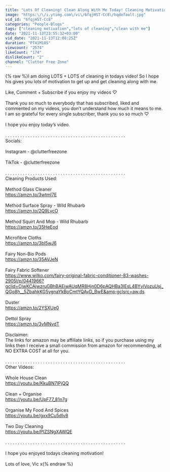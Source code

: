 ```yaml
---
title: "Lots Of Cleaning! Clean Along With Me Today! Cleaning Motivation"
image: "https:\/\/i.ytimg.com\/vi\/6fqjHST-Cc8\/hqdefault.jpg"
vid_id: "6fqjHST-Cc8"
categories: "People-Blogs"
tags: ["cleaning motivation","lots of cleaning","clean with me"]
date: "2021-11-13T23:55:32+03:00"
vid_date: "2021-11-13T12:08:25Z"
duration: "PT41M18S"
viewcount: "2574"
likeCount: "174"
dislikeCount: "2"
channel: "Clutter Free Zone"
---
```

{% raw %}I am doing LOTS + LOTS of cleaning in todays video! So I hope his gives you lots of motivation to get up and get cleaning along with me.<br /><br />Like, Comment + Subscribe if you enjoy my videos ♡<br /><br />Thank you so much to everybody that has subscribed, liked and commented on my videos, you don’t understand how much it means to me. I am so grateful for every single subscriber, thank you so so much ♡<br /><br />I hope you enjoy today’s video. <br /><br />. . . . . . . . . . . . . . . . . . . . . . . . . . . . . . . . . . . . . . . . . . . . . . . . <br />Socials:<br /><br />Instagram - @clutterfreezone<br /><br />TikTok - @clutterfreezone<br /><br />. . . . . . . . . . . . . . . . . . . . . . . . . . . . . . . . . . . . . . . . . . . . . . . . <br />Cleaning Products Used:<br /><br />Method Glass Cleaner<br /><a rel="nofollow" target="blank" href="https://amzn.to/3wtmI7E">https://amzn.to/3wtmI7E</a><br /><br />Method Surface Spray - Wild Rhubarb<br /><a rel="nofollow" target="blank" href="https://amzn.to/2Q9LycO">https://amzn.to/2Q9LycO</a><br /><br />Method Squirt And Mop - Wild Rhubarb<br /><a rel="nofollow" target="blank" href="https://amzn.to/35HeEod">https://amzn.to/35HeEod</a><br /><br />Microfibre Cloths<br /><a rel="nofollow" target="blank" href="https://amzn.to/3bl5wJ6">https://amzn.to/3bl5wJ6</a><br /><br />Fairy Non-Bio Pods<br /><a rel="nofollow" target="blank" href="https://amzn.to/35AVJeN">https://amzn.to/35AVJeN</a><br /><br />Fairy Fabric Softener<br /><a rel="nofollow" target="blank" href="https://www.wilko.com/fairy-original-fabric-conditioner-83-washes-2905l/p/0441966?gclid=CjwKCAjwzruGBhBAEiwAUqMR8Hjn0D6pAQHBa3IEsL4BYvlVozuUsj_QGo8h__5ZbahkKG5ygnaYkBoCmtYQAvD_BwE&amp;gclsrc=aw.ds">https://www.wilko.com/fairy-original-fabric-conditioner-83-washes-2905l/p/0441966?gclid=CjwKCAjwzruGBhBAEiwAUqMR8Hjn0D6pAQHBa3IEsL4BYvlVozuUsj_QGo8h__5ZbahkKG5ygnaYkBoCmtYQAvD_BwE&amp;gclsrc=aw.ds</a><br /><br />Duster<br /><a rel="nofollow" target="blank" href="https://amzn.to/2YSXUe0">https://amzn.to/2YSXUe0</a><br /><br />Dettol Spray<br /><a rel="nofollow" target="blank" href="https://amzn.to/3vMNvdT">https://amzn.to/3vMNvdT</a><br /><br />Disclaimer:<br />The links for amazon may be affiliate links, so if you purchase using my links then I receive a small commission from amazon for recommending, at NO EXTRA COST at all for you.<br /><br />. . . . . . . . . . . . . . . . . . . . . . . . . . . . . . . . . . . . . . . . . . . . . . . . <br />Other Videos:<br /><br />Whole House Clean<br /><a rel="nofollow" target="blank" href="https://youtu.be/KkuBN7lPjQQ">https://youtu.be/KkuBN7lPjQQ</a><br /><br />Clean + Organise<br /><a rel="nofollow" target="blank" href="https://youtu.be/UpF77_81n7g">https://youtu.be/UpF77_81n7g</a><br /><br />Organise My Food And Spices<br /><a rel="nofollow" target="blank" href="https://youtu.be/gxx9Cu5dIv8">https://youtu.be/gxx9Cu5dIv8</a><br /><br />Two Day Cleaning<br /><a rel="nofollow" target="blank" href="https://youtu.be/PIZSNgXAWQE">https://youtu.be/PIZSNgXAWQE</a><br /><br />. . . . . . . . . . . . . . . . . . . . . . . . . . . . . . . . . . . . . . . . . . . . . . . . <br /><br />I hope you enjoyed todays cleaning motivation! <br /><br />Lots of love, Vic x{% endraw %}
